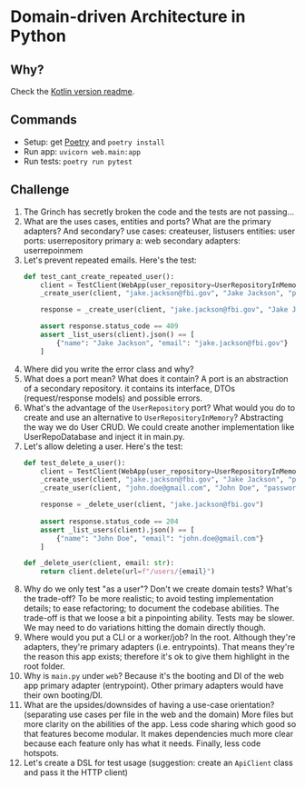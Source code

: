 # Domain-driven Architecture in Python

## Why?

Check the [Kotlin version readme](https://github.com/lsoares/clean-architecture-sample).

## Commands

- Setup: get [Poetry](https://python-poetry.org) and `poetry install`
- Run app: `uvicorn web.main:app`
- Run tests: `poetry run pytest`

## Challenge

1. The Grinch has secretly broken the code and the tests are not passing...
2. What are the uses cases, entities and ports? What are the primary adapters? And secondary? use cases: createuser,
   listusers entities: user ports: userrepository primary a: web secondary adapters: userrepoinmem
3. Let's prevent repeated emails. Here's the test:
    ```python
    def test_cant_create_repeated_user():
        client = TestClient(WebApp(user_repository=UserRepositoryInMemory()))
        _create_user(client, "jake.jackson@fbi.gov", "Jake Jackson", "password")
    
        response = _create_user(client, "jake.jackson@fbi.gov", "Jake Jackson", "password")
    
        assert response.status_code == 409
        assert _list_users(client).json() == [
            {"name": "Jake Jackson", "email": "jake.jackson@fbi.gov"}
        ]
    ```
4. Where did you write the error class and why?
5. What does a port mean? What does it contain? A port is an abstraction of a secondary repository. it contains its
   interface, DTOs (request/response models) and possible errors.
6. What's the advantage of the `UserRepository` port? What would you do to create and use an alternative
   to `UserRepositoryInMemory`? Abstracting the way we do User CRUD. We could create another implementation like
   UserRepoDatabase and inject it in main.py.
7. Let's allow deleting a user. Here's the test:
    ```python
    def test_delete_a_user():
        client = TestClient(WebApp(user_repository=UserRepositoryInMemory()))
        _create_user(client, "jake.jackson@fbi.gov", "Jake Jackson", "password")
        _create_user(client, "john.doe@gmail.com", "John Doe", "password")
    
        response = _delete_user(client, "jake.jackson@fbi.gov")
        
        assert response.status_code == 204
        assert _list_users(client).json() == [
            {"name": "John Doe", "email": "john.doe@gmail.com"}
        ]
    
    def _delete_user(client, email: str):
        return client.delete(url=f"/users/{email}")
    ```
8. Why do we only test "as a user"? Don't we create domain tests? What's the trade-off? To be more realistic; to avoid
   testing implementation details; to ease refactoring; to document the codebase abilities. The trade-off is that we
   loose a bit a pinpointing ability. Tests may be slower. We may need to do variations hitting the domain directly
   though.
9. Where would you put a CLI or a worker/job? In the root. Although they're adapters, they're primary adapters (i.e.
   entrypoints). That means they're the reason this app exists; therefore it's ok to give them highlight in the root
   folder.
10. Why is `main.py` under `web`? Because it's the booting and DI of the web app primary adapter (entrypoint). Other
    primary adapters would have their own booting/DI.
11. What are the upsides/downsides of having a use-case orientation? (separating use cases per file in the web and the
    domain)
    More files but more clarity on the abilities of the app. Less code sharing which good so that features become
    modular. It makes dependencies much more clear because each feature only has what it needs. Finally, less code
    hotspots.
12. Let's create a DSL for test usage
    (suggestion: create an `ApiClient` class and pass it the HTTP client)
